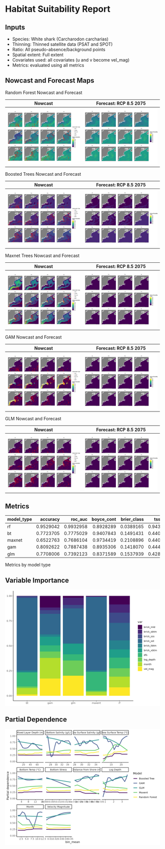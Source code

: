 Habitat Suitability Report
================

## Inputs

- Species: White shark (Carcharodon carcharias)
- Thinning: Thinned satellite data (PSAT and SPOT)
- Ratio: All pseudo-absence/background points
- Spatial extent: Full extent
- Covariates used: all covariates (u and v become vel_mag)
- Metrics: evaluated using all metrics

## Nowcast and Forecast Maps

Random Forest Nowcast and Forecast

| Nowcast | Forecast: RCP 8.5 2075 |
|:--:|:--:|
| ![](../../../../tidy_reports/versions/c11/000300/c11.000300.01_12_rf_compiled_casts.png) | ![](../../../../tidy_reports/versions/c11/000304/c11.000304.01_12_rf_compiled_casts.png) |

Boosted Trees Nowcast and Forecast

| Nowcast | Forecast: RCP 8.5 2075 |
|:--:|:--:|
| ![](../../../../tidy_reports/versions/c11/000300/c11.000300.01_12_bt_compiled_casts.png) | ![](../../../../tidy_reports/versions/c11/000304/c11.000304.01_12_bt_compiled_casts.png) |

Maxnet Trees Nowcast and Forecast

| Nowcast | Forecast: RCP 8.5 2075 |
|:--:|:--:|
| ![](../../../../tidy_reports/versions/c11/000300/c11.000300.01_12_maxent_compiled_casts.png) | ![](../../../../tidy_reports/versions/c11/000304/c11.000304.01_12_maxent_compiled_casts.png) |

GAM Nowcast and Forecast

| Nowcast | Forecast: RCP 8.5 2075 |
|:--:|:--:|
| ![](../../../../tidy_reports/versions/c11/000300/c11.000300.01_12_gam_compiled_casts.png) | ![](../../../../tidy_reports/versions/c11/000304/c11.000304.01_12_gam_compiled_casts.png) |

GLM Nowcast and Forecast

| Nowcast | Forecast: RCP 8.5 2075 |
|:--:|:--:|
| ![](../../../../tidy_reports/versions/c11/000300/c11.000300.01_12_glm_compiled_casts.png) | ![](../../../../tidy_reports/versions/c11/000304/c11.000304.01_12_glm_compiled_casts.png) |

## Metrics

| model_type |  accuracy |   roc_auc | boyce_cont | brier_class |   tss_max |
|:-----------|----------:|----------:|-----------:|------------:|----------:|
| rf         | 0.9529042 | 0.9932958 |  0.8928289 |   0.0389165 | 0.9437991 |
| bt         | 0.7723705 | 0.7775029 |  0.9407843 |   0.1491431 | 0.4401200 |
| maxnet     | 0.6522763 | 0.7686104 |  0.9734419 |   0.2108896 | 0.4408749 |
| gam        | 0.8092622 | 0.7887438 |  0.8935306 |   0.1418070 | 0.4446497 |
| glm        | 0.7708006 | 0.7392123 |  0.8371589 |   0.1537939 | 0.4287330 |

Metrics by model type

## Variable Importance

![](m11.00030_tidy_compiled_files/figure-gfm/variable_importance-1.png)

## Partial Dependence

![](m11.00030_tidy_compiled_files/figure-gfm/partial_dependence-1.png)

